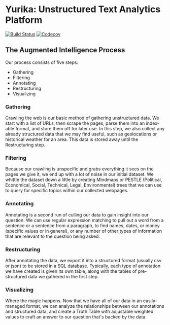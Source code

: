 # Yurika: Unstructured Text Analytics Platform

[![Build Status](https://travis-ci.org/ITNG/yurika.svg?branch=master)](https://travis-ci.org/ITNG/yurika)
[![Codecov](https://codecov.io/gh/ITNG/yurika/branch/master/graph/badge.svg)](https://codecov.io/gh/ITNG/yurika)

## The Augmented Intelligence Process

Our process consists of five steps:

- Gathering
- Filtering
- Annotating
- Restructuring
- Visualizing

### Gathering
Crawling the web is our basic method of gathering unstructured data. We start with a list
of URLs, then scrape the pages, parse them into an index-able format, and store them off
for later use. In this step, we also collect any already structured data that we may find
useful, such as geolocations or historical weather for an area. This data is stored away
until the Restructuring step.

### Filtering
Because our crawling is unspecific and grabs everything it sees on the pages we give it,
we end up with a lot of noise in our initial dataset. We whittle the dataset down a little
by creating Mindmaps or PESTLE (Political, Economical, Social, Technical, Legal,
Environmental) trees that we can use to query for specific topics within our collected
webpages.

### Annotating
Annotating is a second run of culling our data to gain insight into our question. We can
use regular expression matching to pull out a word from a sentence or a sentence from a
paragraph, to find names, dates, or money (specific values or in general), or any number
of other types of information that are relevant to the question being asked.

### Restructuring
After annotating the data, we export it into a structured format (usually csv or json) to
be stored in a SQL database. Typically, each type of annotation we have created is given
its own table, along with the tables of pre-structured data we gathered in the first step.

### Visualizing
Where the magic happens. Now that we have all of our data in an easily-managed format, we
can analyze the relationships between our annotations and structured data, and create a
Truth Table with adjustable weighted values to craft an answer to our question that's
backed by the data.
